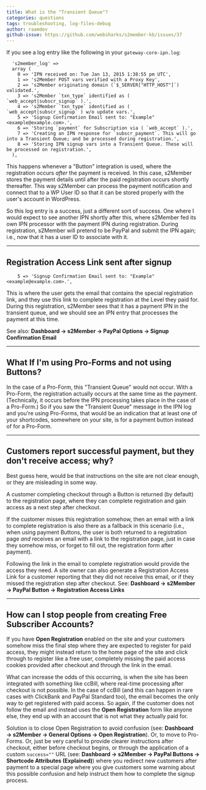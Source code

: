 ```yaml
---
title: What is the "Transient Queue"?
categories: questions
tags: troubleshooting, log-files-debug
author: raamdev
github-issue: https://github.com/websharks/s2member-kb/issues/37
---
```


If you see a log entry like the following in your `gateway-core-ipn.log`:

```text
  's2member_log' => 
  array (
    0 => 'IPN received on: Tue Jan 13, 2015 1:38:55 pm UTC',
    1 => 's2Member POST vars verified with a Proxy Key',
    2 => 's2Member originating domain (`$_SERVER["HTTP_HOST"]`) validated.',
    3 => 's2Member `txn_type` identified as ( `web_accept|subscr_signup` ).',
    4 => 's2Member `txn_type` identified as ( `web_accept|subscr_signup` ) w/o update vars.',
    5 => 'Signup Confirmation Email sent to: "Example" <example@example.com>.',
    6 => 'Storing `payment` for Subscription via ( `web_accept` ).',
    7 => 'Creating an IPN response for `subscr_payment`. This will go into a Transient Queue; and be processed during registration.',
    8 => 'Storing IPN signup vars into a Transient Queue. These will be processed on registration.',
  ),
```

This happens whenever a "Button" integration is used, where the registration occurs _after_ the payment is received. In this case, s2Member stores the payment details until after the paid registration occurs shortly thereafter. This way s2Member can process the payment notification and connect that to a WP User ID so that it can be stored properly with the user's account in WordPress. 

So this log entry is a success, just a different sort of success. One where I would expect to see another IPN shortly after this, where s2Member fed its own IPN processor with the payment IPN during registration. During registration, s2Member will pretend to be PayPal and submit the IPN again; i.e., now that it has a user ID to associate with it.

---

## Registration Access Link sent after signup

```text
    5 => 'Signup Confirmation Email sent to: "Example" <example@example.com>.',
```

This is where the user gets the email that contains the special registration link, and they use this link to complete registration at the Level they paid for. During this registration, s2Member sees that it has a payment IPN in the transient queue, and we should see an IPN entry that processes the payment at this time.

See also: **Dashboard → s2Member → PayPal Options → Signup Confirmation Email**

---

## What If I'm using Pro-Forms and not using Buttons?

In the case of a Pro-Form, this "Transient Queue" would not occur. With a Pro-Form, the registration actually occurs at the same time as the payment. (Technically, it occurs before the IPN processing takes place in the case of a Pro-Form.) So if you saw the "Transient Queue" message in the IPN log and you're using Pro-Forms, that would be an indication that at least one of your shortcodes, somewhere on your site, is for a payment button instead of for a Pro-Form.

---

## Customers report successful payment, but they don't receive access; why?

Best guess here, would be that instructions on the site are not clear enough, or they are misleading in some way. 

A customer completing checkout through a Button is returned (by default) to the registration page, where they can complete registration and gain access as a next step after checkout. 

If the customer misses this registration somehow, then an email with a link to complete registration is also there as a fallback in this scenario (i.e., when using payment Buttons, the user is both returned to a registration page _and_ receives an email with a link to the registration page, just in case they somehow miss, or forget to fill out, the registration form after payment). 

Following the link in the email to complete registration would provide the access they need. A site owner can also generate a Registration Access Link for a customer reporting that they did not receive this email, or if they missed the registration step after checkout. See: **Dashboard → s2Member → PayPal Button → Registration Access Links**

---

## How can I stop people from creating Free Subscriber Accounts?

If you have **Open Registration** enabled on the site and your customers somehow miss the final step where they are expected to register for paid access, they might instead return to the home page of the site and click through to register like a free user, completely missing the paid access cookies provided after checkout and through the link in the email.

What can increase the odds of this occurring, is when the site has been integrated with something like ccBill, where real-time processing after checkout is not possible. In the case of ccBill (and this can happen in rare cases with ClickBank and PayPal Standard too), the email becomes the only way to get registered with paid access. So again, if the customer does not follow the email and instead uses the **Open Registration** form like anyone else, they end up with an account that is not what they actually paid for.

Solution is to close Open Registration to avoid confusion (see: **Dashboard → s2Member → General Options → Open Registration**). Or, to move to Pro-Forms. Or, just be very careful to provide clearer instructions after checkout, either before checkout begins, or through the application of a custom `success=""` URL (see: **Dashboard → s2Member → PayPal Buttons → Shortcode Attributes (Explained)**) where you redirect new customers after payment to a special page where you give customers some warning about this possible confusion and help instruct them how to complete the signup process.